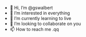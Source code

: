 - 👋 Hi, I’m @gswalbert
- 👀 I’m interested in everything
- 🌱 I’m currently learning to live
- 💞️ I’m looking to collaborate on you
- 📫 How to reach me .qq

<!---
gswalbert/gswalbert is a ✨ special ✨ repository because its `README.md` (this file) appears on your GitHub profile.
You can click the Preview link to take a look at your changes.
--->
